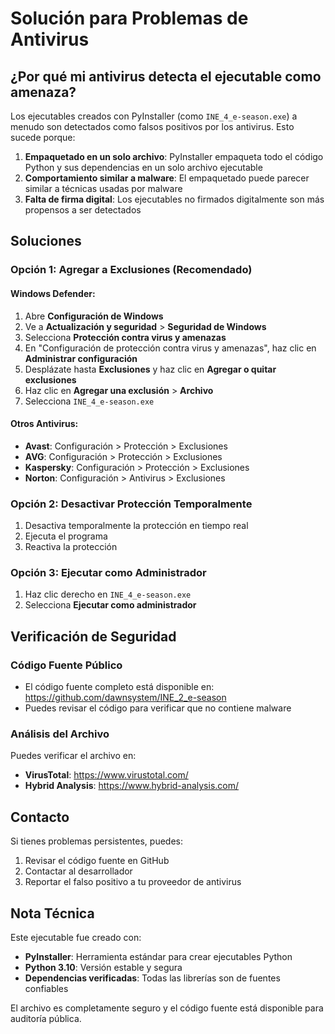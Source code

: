 # Solución para Problemas de Antivirus

## ¿Por qué mi antivirus detecta el ejecutable como amenaza?

Los ejecutables creados con PyInstaller (como `INE_4_e-season.exe`) a menudo son detectados como falsos positivos por los antivirus. Esto sucede porque:

1. **Empaquetado en un solo archivo**: PyInstaller empaqueta todo el código Python y sus dependencias en un solo archivo ejecutable
2. **Comportamiento similar a malware**: El empaquetado puede parecer similar a técnicas usadas por malware
3. **Falta de firma digital**: Los ejecutables no firmados digitalmente son más propensos a ser detectados

## Soluciones

### Opción 1: Agregar a Exclusiones (Recomendado)

#### Windows Defender:
1. Abre **Configuración de Windows**
2. Ve a **Actualización y seguridad** > **Seguridad de Windows**
3. Selecciona **Protección contra virus y amenazas**
4. En "Configuración de protección contra virus y amenazas", haz clic en **Administrar configuración**
5. Desplázate hasta **Exclusiones** y haz clic en **Agregar o quitar exclusiones**
6. Haz clic en **Agregar una exclusión** > **Archivo**
7. Selecciona `INE_4_e-season.exe`

#### Otros Antivirus:
- **Avast**: Configuración > Protección > Exclusiones
- **AVG**: Configuración > Protección > Exclusiones
- **Kaspersky**: Configuración > Protección > Exclusiones
- **Norton**: Configuración > Antivirus > Exclusiones

### Opción 2: Desactivar Protección Temporalmente

1. Desactiva temporalmente la protección en tiempo real
2. Ejecuta el programa
3. Reactiva la protección

### Opción 3: Ejecutar como Administrador

1. Haz clic derecho en `INE_4_e-season.exe`
2. Selecciona **Ejecutar como administrador**

## Verificación de Seguridad

### Código Fuente Público
- El código fuente completo está disponible en: https://github.com/dawnsystem/INE_2_e-season
- Puedes revisar el código para verificar que no contiene malware

### Análisis del Archivo
Puedes verificar el archivo en:
- **VirusTotal**: https://www.virustotal.com/
- **Hybrid Analysis**: https://www.hybrid-analysis.com/

## Contacto

Si tienes problemas persistentes, puedes:
1. Revisar el código fuente en GitHub
2. Contactar al desarrollador
3. Reportar el falso positivo a tu proveedor de antivirus

## Nota Técnica

Este ejecutable fue creado con:
- **PyInstaller**: Herramienta estándar para crear ejecutables Python
- **Python 3.10**: Versión estable y segura
- **Dependencias verificadas**: Todas las librerías son de fuentes confiables

El archivo es completamente seguro y el código fuente está disponible para auditoría pública.
